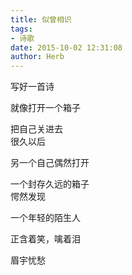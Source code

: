 ```yaml
---
title: 似曾相识
tags:
- 诗歌
date: 2015-10-02 12:31:08
author: Herb
---
```

写好一首诗

就像打开一个箱子

把自己关进去
<br />
很久以后

另一个自己偶然打开

一个封存久远的箱子
<br />
愕然发现

一个年轻的陌生人

正含着笑，噙着泪

眉宇忧愁